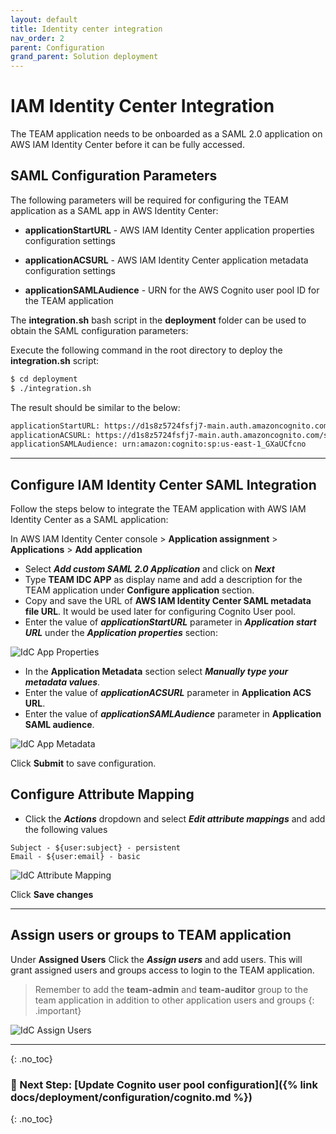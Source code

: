 ```yaml
---
layout: default
title: Identity center integration
nav_order: 2
parent: Configuration
grand_parent: Solution deployment
---
```


# IAM Identity Center Integration


The TEAM application needs to be onboarded as a SAML 2.0 application on AWS IAM Identity Center before it can be fully accessed.


## SAML Configuration Parameters

The following parameters will be required for configuring the TEAM application as a SAML app in AWS Identity Center:

- **applicationStartURL** - AWS IAM Identity Center application properties configuration settings

- **applicationACSURL** - AWS IAM Identity Center application metadata configuration settings

- **applicationSAMLAudience** - URN for the AWS Cognito user pool ID for the TEAM application

The **integration.sh** bash script in the **deployment** folder can be used to obtain the SAML configuration parameters:

Execute the following command in the root directory to deploy the **integration.sh** script:

```sh
$ cd deployment
$ ./integration.sh
```

The result should be similar to the below:

```sh
applicationStartURL: https://d1s8z5724fsfj7-main.auth.amazoncognito.com/authorize?client_id=2vf6faj4v3t1jdos0misu29i67&response_type=code&scope=aws.cognito.signin.user.admin+email+openid+phone+profile&redirect_uri=https://main.d1s8z5724fsfj7-.amplifyapp.com/&idp_identifier=team
applicationACSURL: https://d1s8z5724fsfj7-main.auth.amazoncognito.com/saml2/idpresponse
applicationSAMLAudience: urn:amazon:cognito:sp:us-east-1_GXaUCfcno
```

---

## Configure IAM Identity Center SAML Integration

Follow the steps below to integrate the TEAM application with AWS IAM Identity Center as a SAML application:

In AWS IAM Identity Center console > **Application assignment** > **Applications** > **Add application**

- Select **_Add custom SAML 2.0 Application_** and click on **_Next_**
- Type **TEAM IDC APP** as display name and add a description for the TEAM application under **Configure application** section.
- Copy and save the URL of **AWS IAM Identity Center SAML metadata file URL**. It would be used later for configuring Cognito User pool.
- Enter the value of **_applicationStartURL_** parameter in **_Application start URL_** under the **_Application properties_** section:

<img src="https://d3f99z5n3ls8r1.cloudfront.net/images/deployment/idc_app_prop.png" alt="IdC App Properties">

- In the **Application Metadata** section select **_Manually type your metadata values_**.
- Enter the value of **_applicationACSURL_** parameter in **Application ACS URL**.
- Enter the value of **_applicationSAMLAudience_** parameter in **Application SAML audience**.


<img src="https://d3f99z5n3ls8r1.cloudfront.net/images/deployment/idc_app_meta.png" alt="IdC App Metadata">

Click **Submit** to save configuration.

## Configure Attribute Mapping

- Click the **_Actions_** dropdown and select **_Edit attribute mappings_** and add the following values

```
Subject - ${user:subject} - persistent
Email - ${user:email} - basic
```

<img src="https://d3f99z5n3ls8r1.cloudfront.net/images/deployment/attribute_mapping.png" alt="IdC Attribute Mapping">

Click **Save changes**


---

## Assign users or groups to TEAM application

Under **Assigned Users** Click the **_Assign users_** and add users. This will grant assigned users and groups access to login to the TEAM application.

> Remember to add the **team-admin** and **team-auditor** group to the team application in addition to other application users and groups
{: .important}

<img src="https://d3f99z5n3ls8r1.cloudfront.net/images/deployment/team_users.png" alt="IdC Assign Users">

---

{: .no_toc}
### 🚀 Next Step: [Update Cognito user pool configuration]({% link docs/deployment/configuration/cognito.md %})

{: .no_toc}
